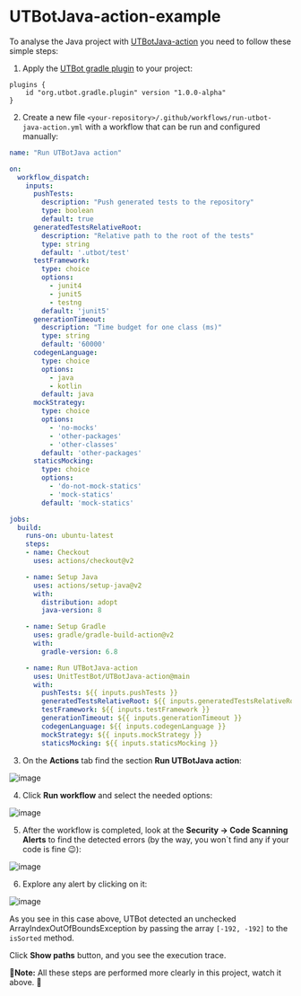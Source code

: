 # UTBotJava-action-example

To analyse the Java project with [UTBotJava-action](https://github.com/UnitTestBot/UTBotJava-action) you need to follow these simple steps:

1. Apply the [UTBot gradle plugin](https://plugins.gradle.org/plugin/org.utbot.gradle.plugin) to your project:

```Gradle
plugins {
    id "org.utbot.gradle.plugin" version "1.0.0-alpha"
}
```

2. Create a new file `<your-repository>/.github/workflows/run-utbot-java-action.yml` with a workflow that can be run and configured manually:

```YAML
name: "Run UTBotJava action"

on:
  workflow_dispatch:
    inputs:
      pushTests:
        description: "Push generated tests to the repository"
        type: boolean
        default: true
      generatedTestsRelativeRoot:
        description: "Relative path to the root of the tests"
        type: string
        default: '.utbot/test'
      testFramework:
        type: choice
        options:
          - junit4
          - junit5
          - testng
        default: 'junit5'
      generationTimeout:
        description: "Time budget for one class (ms)"
        type: string
        default: '60000'
      codegenLanguage:
        type: choice
        options:
          - java
          - kotlin
        default: java
      mockStrategy:
        type: choice
        options:
          - 'no-mocks'
          - 'other-packages'
          - 'other-classes'
        default: 'other-packages'
      staticsMocking:
        type: choice
        options: 
          - 'do-not-mock-statics'
          - 'mock-statics'
        default: 'mock-statics'

jobs:
  build:
    runs-on: ubuntu-latest
    steps:
    - name: Checkout
      uses: actions/checkout@v2

    - name: Setup Java
      uses: actions/setup-java@v2
      with:
        distribution: adopt
        java-version: 8

    - name: Setup Gradle
      uses: gradle/gradle-build-action@v2
      with:
        gradle-version: 6.8

    - name: Run UTBotJava-action
      uses: UnitTestBot/UTBotJava-action@main
      with:
        pushTests: ${{ inputs.pushTests }}
        generatedTestsRelativeRoot: ${{ inputs.generatedTestsRelativeRoot }}
        testFramework: ${{ inputs.testFramework }}
        generationTimeout: ${{ inputs.generationTimeout }}
        codegenLanguage: ${{ inputs.codegenLanguage }}
        mockStrategy: ${{ inputs.mockStrategy }}
        staticsMocking: ${{ inputs.staticsMocking }}
```

3. On the __Actions__ tab find the section __Run UTBotJava action__:

![image](https://user-images.githubusercontent.com/54814796/177161153-b04709bd-667c-4497-8007-0ac1c37b5e4a.png)

4. Click __Run workflow__ and select the needed options:

![image](https://user-images.githubusercontent.com/54814796/177161568-8d58b093-c927-4a95-86fa-774cb477c379.png)

5. After the workflow is completed, look at the __Security → Code Scanning Alerts__ to find the detected errors (by the way, you won\`t find any if your code is fine 😉):

![image](https://user-images.githubusercontent.com/54814796/177162826-b54c4040-170d-48b9-a660-646ed90a671e.png)

6. Explore any alert by clicking on it:

![image](https://user-images.githubusercontent.com/54814796/177163376-5dffd7eb-be04-4aae-b2f0-cfe86891e662.png)

As you see in this case above, UTBot detected an unchecked ArrayIndexOutOfBoundsException by passing the array `[-192, -192]` to the `isSorted` method.

Click __Show paths__ button, and you see the execution trace.

📍__Note:__ All these steps are performed more clearly in this project, watch it above. 🙂
